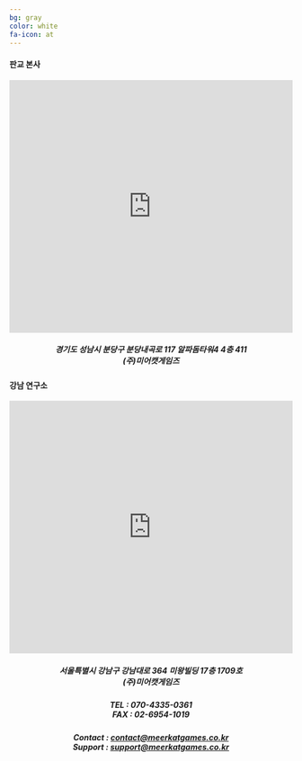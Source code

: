 ```yaml
---
bg: gray
color: white
fa-icon: at
---
```

<style type="text/scc">
   @import url(//fonts.googleapis.com/earlyaccess/jejugothic.css);
   .jg{
   font-family: 'Jeju Gothic', sans-serif; 
   text-shadow: 2px 2px 2px gray;
   }
</style>

<h4>판교 본사</h4>
<iframe src="https://www.google.com/maps/embed?pb=!1m18!1m12!1m3!1d1584.9050471117673!2d127.1108071582279!3d37.394323125906034!2m3!1f0!2f0!3f0!3m2!1i1024!2i768!4f13.1!3m3!1m2!1s0x357b591d10e1e643%3A0xa529f1034db503d8!2sSNOW!5e0!3m2!1sko!2skr!4v1536203558946" width="100%" height="450" frameborder="0" style="border:0" allowfullscreen></iframe>
<div style="width:100%; text-align:center;">
<h5 class="jg">경기도 성남시 분당구 분당내곡로 117 알파돔타워4 4층 411  <br/>(주)미어캣게임즈</h5>
</div>

<h4>강남 연구소</h4>
<iframe src="https://www.google.com/maps/embed?pb=!1m18!1m12!1m3!1d1582.7612505906102!2d127.02859328696883!3d37.495592997464044!2m3!1f0!2f0!3f0!3m2!1i1024!2i768!4f13.1!3m3!1m2!1s0x0%3A0x0!2zMzfCsDI5JzQ0LjEiTiAxMjfCsDAxJzQ1LjciRQ!5e0!3m2!1sko!2skr!4v1533521760110" width="100%" height="450" frameborder="0" style="border:0" allowfullscreen></iframe>

<div style="width:100%; text-align:center;">
<h5 class="jg">서울특별시 강남구 강남대로 364 미왕빌딩 17층 1709호 <br/>(주)미어캣게임즈</h5>
</div>
<div style="width:100%; text-align:center;">
<h5 class="jg">TEL : 070-4335-0361<br/>FAX : 02-6954-1019</h5>
</div>
<div style="width:100%; text-align:center;">
<h5 class="jg">Contact : <a href="mailto:contact@meerkatgames.co.kr">contact@meerkatgames.co.kr</a><br/>Support : <a href="mailto:Support : support@meerkatgames.co.kr">support@meerkatgames.co.kr</a></h5>
</div>

<!--
<table width="100%" border="0">
  <tr>
    <td width="35%"><h5>서울특별시 강남구 강남대로 364 미왕빌딩 17층 (주)미어캣게임즈</h5></td>
    <td width="25%"><h5><p>TEL : 070-4335-0361</P><p>FAX : </p></h5></td>
    <td width="40%"><h5><p>Contact : <a href="mailto:contact@meerkatgames.co.kr">contact@meerkatgames.co.kr</a></p><p>Support : <a href="mailto:Support : support@meerkatgames.co.kr">support@meerkatgames.co.kr</a></P></h5></td>
  </tr>
  </table>
-->
